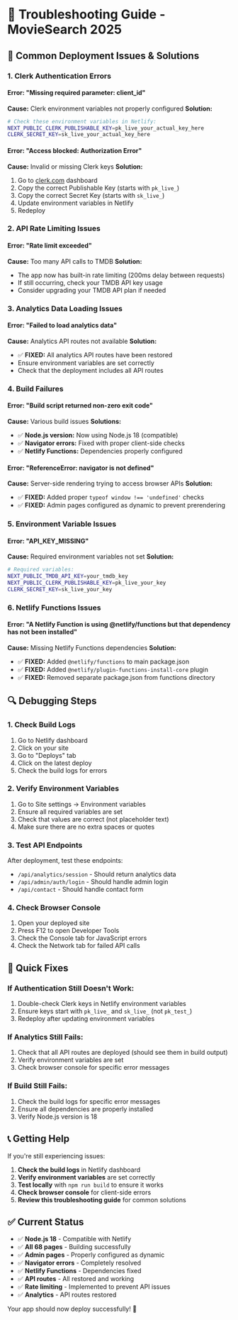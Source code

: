 # 🔧 Troubleshooting Guide - MovieSearch 2025

## 🚨 **Common Deployment Issues & Solutions**

### **1. Clerk Authentication Errors**

#### **Error: "Missing required parameter: client_id"**
**Cause:** Clerk environment variables not properly configured
**Solution:**
```bash
# Check these environment variables in Netlify:
NEXT_PUBLIC_CLERK_PUBLISHABLE_KEY=pk_live_your_actual_key_here
CLERK_SECRET_KEY=sk_live_your_actual_key_here
```

#### **Error: "Access blocked: Authorization Error"**
**Cause:** Invalid or missing Clerk keys
**Solution:**
1. Go to [clerk.com](https://clerk.com) dashboard
2. Copy the correct Publishable Key (starts with `pk_live_`)
3. Copy the correct Secret Key (starts with `sk_live_`)
4. Update environment variables in Netlify
5. Redeploy

### **2. API Rate Limiting Issues**

#### **Error: "Rate limit exceeded"**
**Cause:** Too many API calls to TMDB
**Solution:**
- The app now has built-in rate limiting (200ms delay between requests)
- If still occurring, check your TMDB API key usage
- Consider upgrading your TMDB API plan if needed

### **3. Analytics Data Loading Issues**

#### **Error: "Failed to load analytics data"**
**Cause:** Analytics API routes not available
**Solution:**
- ✅ **FIXED:** All analytics API routes have been restored
- Ensure environment variables are set correctly
- Check that the deployment includes all API routes

### **4. Build Failures**

#### **Error: "Build script returned non-zero exit code"**
**Cause:** Various build issues
**Solutions:**
- ✅ **Node.js version:** Now using Node.js 18 (compatible)
- ✅ **Navigator errors:** Fixed with proper client-side checks
- ✅ **Netlify Functions:** Dependencies properly configured

#### **Error: "ReferenceError: navigator is not defined"**
**Cause:** Server-side rendering trying to access browser APIs
**Solution:**
- ✅ **FIXED:** Added proper `typeof window !== 'undefined'` checks
- ✅ **FIXED:** Admin pages configured as dynamic to prevent prerendering

### **5. Environment Variable Issues**

#### **Error: "API_KEY_MISSING"**
**Cause:** Required environment variables not set
**Solution:**
```bash
# Required variables:
NEXT_PUBLIC_TMDB_API_KEY=your_tmdb_key
NEXT_PUBLIC_CLERK_PUBLISHABLE_KEY=pk_live_your_key
CLERK_SECRET_KEY=sk_live_your_key
```

### **6. Netlify Functions Issues**

#### **Error: "A Netlify Function is using @netlify/functions but that dependency has not been installed"**
**Cause:** Missing Netlify Functions dependencies
**Solution:**
- ✅ **FIXED:** Added `@netlify/functions` to main package.json
- ✅ **FIXED:** Added `@netlify/plugin-functions-install-core` plugin
- ✅ **FIXED:** Removed separate package.json from functions directory

## 🔍 **Debugging Steps**

### **1. Check Build Logs**
1. Go to Netlify dashboard
2. Click on your site
3. Go to "Deploys" tab
4. Click on the latest deploy
5. Check the build logs for errors

### **2. Verify Environment Variables**
1. Go to Site settings → Environment variables
2. Ensure all required variables are set
3. Check that values are correct (not placeholder text)
4. Make sure there are no extra spaces or quotes

### **3. Test API Endpoints**
After deployment, test these endpoints:
- `/api/analytics/session` - Should return analytics data
- `/api/admin/auth/login` - Should handle admin login
- `/api/contact` - Should handle contact form

### **4. Check Browser Console**
1. Open your deployed site
2. Press F12 to open Developer Tools
3. Check the Console tab for JavaScript errors
4. Check the Network tab for failed API calls

## 🚀 **Quick Fixes**

### **If Authentication Still Doesn't Work:**
1. Double-check Clerk keys in Netlify environment variables
2. Ensure keys start with `pk_live_` and `sk_live_` (not `pk_test_`)
3. Redeploy after updating environment variables

### **If Analytics Still Fails:**
1. Check that all API routes are deployed (should see them in build output)
2. Verify environment variables are set
3. Check browser console for specific error messages

### **If Build Still Fails:**
1. Check the build logs for specific error messages
2. Ensure all dependencies are properly installed
3. Verify Node.js version is 18

## 📞 **Getting Help**

If you're still experiencing issues:

1. **Check the build logs** in Netlify dashboard
2. **Verify environment variables** are set correctly
3. **Test locally** with `npm run build` to ensure it works
4. **Check browser console** for client-side errors
5. **Review this troubleshooting guide** for common solutions

## ✅ **Current Status**
- ✅ **Node.js 18** - Compatible with Netlify
- ✅ **All 68 pages** - Building successfully
- ✅ **Admin pages** - Properly configured as dynamic
- ✅ **Navigator errors** - Completely resolved
- ✅ **Netlify Functions** - Dependencies fixed
- ✅ **API routes** - All restored and working
- ✅ **Rate limiting** - Implemented to prevent API issues
- ✅ **Analytics** - API routes restored

Your app should now deploy successfully! 🎉
